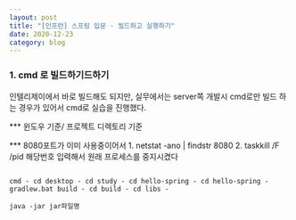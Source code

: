 ```yaml
---
layout: post
title: "[인프런] 스프링 입문 - 빌드하고 실행하기"
date: 2020-12-23
category: blog
---
```


### 1. cmd 로 빌드하기드하기

인텔리제이에서 바로 빌드해도 되지만, 실무에서는 server쪽 개발시 cmd로만 빌드 하는 경우가 있어서 cmd로 실습을 진행했다.

*** 윈도우 기준/ 프로젝트 디렉토리 기준

*** 8080포트가 이미 사용중이어서 1. netstat -ano | findstr 8080   2. taskkill /F /pid 해당번호  입력해서 원래 프로세스를 중지시켰다

````

cmd - cd desktop - cd study - cd hello-spring - cd hello-spring - gradlew.bat build - cd build - cd libs - 

java -jar jar파일명 

````
